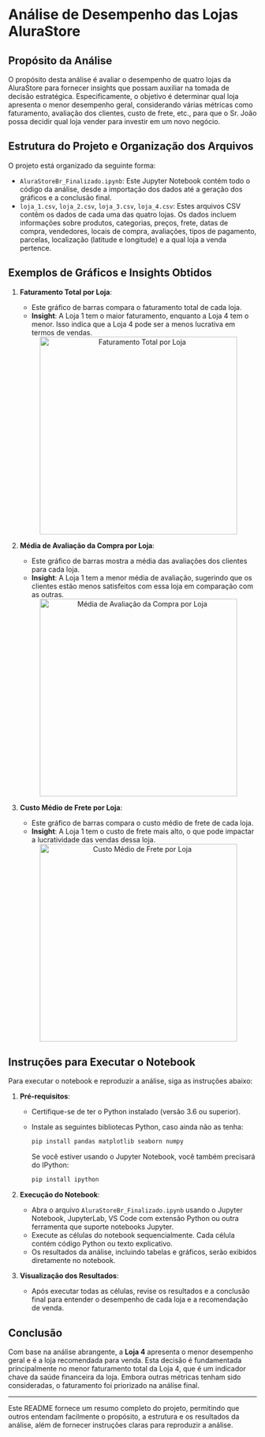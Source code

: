 # Análise de Desempenho das Lojas AluraStore

## Propósito da Análise

O propósito desta análise é avaliar o desempenho de quatro lojas da AluraStore para fornecer insights que possam auxiliar na tomada de decisão estratégica. Especificamente, o objetivo é determinar qual loja apresenta o menor desempenho geral, considerando várias métricas como faturamento, avaliação dos clientes, custo de frete, etc., para que o Sr. João possa decidir qual loja vender para investir em um novo negócio.

## Estrutura do Projeto e Organização dos Arquivos

O projeto está organizado da seguinte forma:

-   `AluraStoreBr_Finalizado.ipynb`: Este Jupyter Notebook contém todo o código da análise, desde a importação dos dados até a geração dos gráficos e a conclusão final.
-   `loja_1.csv`, `loja_2.csv`, `loja_3.csv`, `loja_4.csv`: Estes arquivos CSV contêm os dados de cada uma das quatro lojas. Os dados incluem informações sobre produtos, categorias, preços, frete, datas de compra, vendedores, locais de compra, avaliações, tipos de pagamento, parcelas, localização (latitude e longitude) e a qual loja a venda pertence.

## Exemplos de Gráficos e Insights Obtidos

1.  **Faturamento Total por Loja**:
    
    * Este gráfico de barras compara o faturamento total de cada loja.
    * **Insight**: A Loja 1 tem o maior faturamento, enquanto a Loja 4 tem o menor. Isso indica que a Loja 4 pode ser a menos lucrativa em termos de vendas.
    
    <div align="center">
    <img src="seu_diretorio_para_a_imagem/faturamento_total_por_loja.png" alt="Faturamento Total por Loja" width="400"/>
    </div>
    
2.  **Média de Avaliação da Compra por Loja**:
    
    * Este gráfico de barras mostra a média das avaliações dos clientes para cada loja.
    * **Insight**: A Loja 1 tem a menor média de avaliação, sugerindo que os clientes estão menos satisfeitos com essa loja em comparação com as outras.
    
    <div align="center">
    <img src="seu_diretorio_para_a_imagem/media_avaliacao_por_loja.png" alt="Média de Avaliação da Compra por Loja" width="400"/>
    </div>
    
3.  **Custo Médio de Frete por Loja**:
    
    * Este gráfico de barras compara o custo médio de frete de cada loja.
    * **Insight**: A Loja 1 tem o custo de frete mais alto, o que pode impactar a lucratividade das vendas dessa loja.
    
    <div align="center">
    <img src="seu_diretorio_para_a_imagem/custo_frete_por_loja.png" alt="Custo Médio de Frete por Loja" width="400"/>
    </div>

## Instruções para Executar o Notebook

Para executar o notebook e reproduzir a análise, siga as instruções abaixo:

1.  **Pré-requisitos**:
    
    * Certifique-se de ter o Python instalado (versão 3.6 ou superior).
    * Instale as seguintes bibliotecas Python, caso ainda não as tenha:
        
        ```bash
        pip install pandas matplotlib seaborn numpy
        ```
        
        Se você estiver usando o Jupyter Notebook, você também precisará do IPython:
        
        ```bash
        pip install ipython
        ```
        
2.  **Execução do Notebook**:
    
    * Abra o arquivo `AluraStoreBr_Finalizado.ipynb` usando o Jupyter Notebook, JupyterLab, VS Code com extensão Python ou outra ferramenta que suporte notebooks Jupyter.
    * Execute as células do notebook sequencialmente. Cada célula contém código Python ou texto explicativo.
    * Os resultados da análise, incluindo tabelas e gráficos, serão exibidos diretamente no notebook.
    
3.  **Visualização dos Resultados**:
    
    * Após executar todas as células, revise os resultados e a conclusão final para entender o desempenho de cada loja e a recomendação de venda.

## Conclusão

Com base na análise abrangente, a **Loja 4** apresenta o menor desempenho geral e é a loja recomendada para venda. Esta decisão é fundamentada principalmente no menor faturamento total da Loja 4, que é um indicador chave da saúde financeira da loja. Embora outras métricas tenham sido consideradas, o faturamento foi priorizado na análise final.

---

Este README fornece um resumo completo do projeto, permitindo que outros entendam facilmente o propósito, a estrutura e os resultados da análise, além de fornecer instruções claras para reproduzir a análise.
